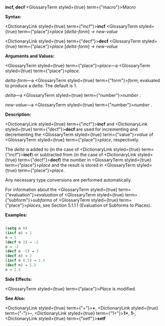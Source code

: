 **incf, decf** <GlossaryTerm styled={true} term={"macro"}><i>Macro</i></GlossaryTerm> 



**Syntax:** 



<DictionaryLink styled={true} term={"incf"}><b>incf</b></DictionaryLink> <GlossaryTerm styled={true} term={"place"}><i>place</i></GlossaryTerm> [*delta-form*] *→ new-value* 



<DictionaryLink styled={true} term={"decf"}><b>decf</b></DictionaryLink> <GlossaryTerm styled={true} term={"place"}><i>place</i></GlossaryTerm> [*delta-form*] *→ new-value* 



**Arguments and Values:** 



<GlossaryTerm styled={true} term={"place"}><i>place</i></GlossaryTerm>—a <GlossaryTerm styled={true} term={"place"}><i>place</i></GlossaryTerm>. 



*delta-form*—a <GlossaryTerm styled={true} term={"form"}><i>form</i></GlossaryTerm>; evaluated to produce a *delta*. The default is 1. 



*delta*—a <GlossaryTerm styled={true} term={"number"}><i>number</i></GlossaryTerm> . 



*new-value*—a <GlossaryTerm styled={true} term={"number"}><i>number</i></GlossaryTerm> . 







 



 



**Description:** 



<DictionaryLink styled={true} term={"incf"}><b>incf</b></DictionaryLink> and <DictionaryLink styled={true} term={"decf"}><b>decf</b></DictionaryLink> are used for incrementing and decrementing the <GlossaryTerm styled={true} term={"value"}><i>value</i></GlossaryTerm> of <GlossaryTerm styled={true} term={"place"}><i>place</i></GlossaryTerm>, respectively. 



The *delta* is added to (in the case of <DictionaryLink styled={true} term={"incf"}><b>incf</b></DictionaryLink>) or subtracted from (in the case of <DictionaryLink styled={true} term={"decf"}><b>decf</b></DictionaryLink>) the number in <GlossaryTerm styled={true} term={"place"}><i>place</i></GlossaryTerm> and the result is stored in <GlossaryTerm styled={true} term={"place"}><i>place</i></GlossaryTerm>. 



Any necessary type conversions are performed automatically. 



For information about the <GlossaryTerm styled={true} term={"evaluation"}><i>evaluation</i></GlossaryTerm> of <GlossaryTerm styled={true} term={"subform"}><i>subforms</i></GlossaryTerm> of <GlossaryTerm styled={true} term={"place"}><i>places</i></GlossaryTerm>, see Section 5.1.1.1 (Evaluation of Subforms to Places). 



**Examples:**
```lisp

(setq n 0) 
(incf n) → 1 
n → 1 
(decf n 3) → -2 
n → -2 
(decf n -5) → 3 
(decf n) → 2 
(incf n 0.5) → 2.5 
(decf n) → 1.5 
n → 1.5 

```
**Side Effects:** 



<GlossaryTerm styled={true} term={"place"}><i>Place</i></GlossaryTerm> is modified. 



**See Also:** 



<DictionaryLink styled={true} term={"+"}><b>+</b></DictionaryLink>, <DictionaryLink styled={true} term={"-"}><b>-</b></DictionaryLink>, <DictionaryLink styled={true} term={"1+"}><b>1+</b></DictionaryLink>, **1-**, <DictionaryLink styled={true} term={"setf"}><b>setf</b></DictionaryLink> 




